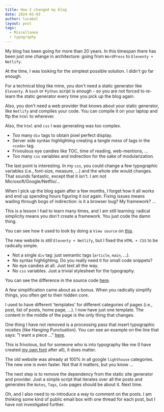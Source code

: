 ```yaml
---
title: How I changed my blog
date: 2024-03-03
author: lucabol
layout: post
tags:
  - Miscellanea
  - typography
---
```

My blog has been going for more than 20 years. In this timespan there has been just one
change in architecture: going from `WordPress` to `Eleventy + Netlify`.

At the time, I was looking for the simplest possible solution. I didn't go far enough.

For a technical blog like mine, you don't need a static generator like `Eleventy`. A `bash` or
`Python` script is enough - so you are not forced to re-learn the static generator every time you pick up
the blog again.

Also, you don't need a web provider that knows about your static generator, like `Netlify` and compiles
your code. You can compile it on your laptop and ftp the `html` to wherever.

Also, the `html` and `css` I was generating was too complex.
* Too many `div` tags to obtain pixel perfect display.
* Server side syntax highlighting creating a tangle mess of tags in the `<code>` tag.
* Frivoulous eye candies like TOC, time of reading, web-mentions, ...
* Too many `css` variables and indirection for the sake of modularization.

The last point is interesting. In my `css`, you could change a few typographic variables
(i.e., font-size, measure, ...) and the whole site would changes. That sounds fantastic, except
that it isn't. I am not Microsoft/Google/Netflix/...

When I pick up the blog again after a few months, I forget how it all works
and end up spending hours figuring it out again. Fixing issues means wading through bogs of
indirection: is it a browser bug? My framework? ...

This is a lesson I had to learn many times, and I am still learning:
radical simplicity means you don't create a framework. You just code the damn thing.

You can see how it used to look by doing a `View source`
on [this](https://march2024--lucabol.netlify.app/posts/2022-03-07-implementing-forth-dotnet/).

The new website is still `Eleventy + Netlify`, but I fixed the `HTML + CSS` to be radically simple.
* Not a single `div` tag: just semantic tags (`article`, `main`, ...).
* No syntax highlighting. Do you really need it for small code snippets?
* No eye candies at all. Just text all the way.
* No `css` variables. Just a trivial stylesheet for the typography.

You can see the difference in the source code [here](https://www.lucabol.com/posts/2022-03-07-implementing-forth-dotnet/).

A few simplification came about as a bonus. When you radically simplify things, you often get to their hidden core.

I used to have different 'templates' for different categories of pages (i.e., post, list of posts, home page, ...).
I now have just one template. The content in the middle of the page is the only thing that changes.

One thing I have not removed is a processing pass that insert typographic niceties (like Hanging Punctuation).
You can see an example on the line that says: "I want a piece ..." [here](https://www.lucabol.com/posts/2022-03-09-horchata/).

This is frivolous, but for someone who is into typography like me
(I have created [my own font](https://www.lucabol.com/posts/2021-06-23-i-have-created-a-font-italiko/) after all),
it does matter.

The old website was already at 100% in all google `lighthouse` categories. The new one is even faster.
Not that it matters, but you know ...

The next step is to remove the dependency from the static site generator and provider. Just a simple script
that iterates over all the posts and generates the `Notes`, `Tags`, `Code` pages should be about it. Next time.

Oh, and I also need to re-introduce a way to comment on the posts. I am thinking some kind of public email box with
one thread for each post, but I have not investigated further.
